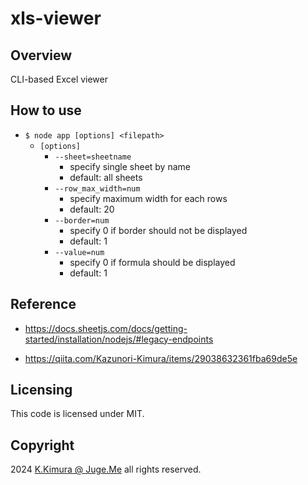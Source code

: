 # xls-viewer


## Overview

CLI-based Excel viewer


## How to use

- `$ node app [options] <filepath>`
  - `[options]`
    - `--sheet=sheetname`
      - specify single sheet by name
      - default: all sheets
    - `--row_max_width=num`
      - specify maximum width for each rows
      - default: 20
    - `--border=num`
      - specify 0 if border should not be displayed
      - default: 1
    - `--value=num`
      - specify 0 if formula should be displayed
      - default: 1


## Reference

- https://docs.sheetjs.com/docs/getting-started/installation/nodejs/#legacy-endpoints

- https://qiita.com/Kazunori-Kimura/items/29038632361fba69de5e



## Licensing

This code is licensed under MIT.


## Copyright

2024  [K.Kimura @ Juge.Me](https://github.com/dotnsf) all rights reserved.
